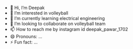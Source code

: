 - 👋 Hi, I’m Deepak 
- 👀 I’m interested in volleyball
- 🌱 I’m currently learning electrical engineering 
- 💞️ I’m looking to collaborate on volleyball team 
- 📫 How to reach me by instagram id deepak_pawar_1702
- 😄 Pronouns: ...
- ⚡ Fun fact: ...

<!---
dp499/dp499 is a ✨ special ✨ repository because its `README.md` (this file) appears on your GitHub profile.
You can click the Preview link to take a look at your changes.
--->
